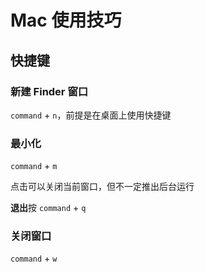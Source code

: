 #
# Mac 使用技巧

## 快捷键

### 新建 Finder 窗口

`command` + `n`，前提是在桌面上使用快捷键

### 最小化

`command` + `m`

点击可以关闭当前窗口，但不一定推出后台运行

**退出**按 `command` + `q`

### 关闭窗口

`command` + `w`



